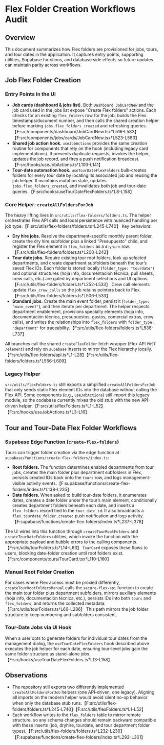# Flex Folder Creation Workflows Audit

## Overview
This document summarizes how Flex folders are provisioned for jobs, tours, and tour dates in the application. It captures entry points, supporting utilities, Supabase functions, and database side effects so future updates can maintain parity across workflows.

## Job Flex Folder Creation

### Entry Points in the UI
* **Job cards (dashboard & jobs list).** Both `Dashboard JobCardNew` and the job card used in the jobs list expose "Create Flex folders" actions. Each checks for an existing `flex_folders` row for the job, builds the Flex timestamps/document number, and then calls the shared creation helper before marking `jobs.flex_folders_created` and refreshing queries.【F:src/components/dashboard/JobCardNew.tsx†L516-L583】【F:src/components/jobs/cards/JobCardNew.tsx†L523-L583】
* **Shared job action hook.** `useJobActions` provides the same creation routine for components that rely on the hook (including legacy card implementations). It prevents duplicate requests, invokes the helper, updates the job record, and fires a push notification broadcast.【F:src/hooks/useJobActions.ts†L100-L141】
* **Tour-date automation hook.** `useTourDateFlexFolders` bulk-creates folders for every tour date by locating its associated job and reusing the job helper. It maintains mutation state, updates `jobs.flex_folders_created`, and invalidates both job and tour-date queries.【F:src/hooks/useTourDateFlexFolders.ts†L8-L158】

### Core Helper: `createAllFoldersForJob`
The heavy lifting lives in `src/utils/flex-folders/folders.ts`. The helper orchestrates Flex API calls and local persistence with nuanced handling per job type.【F:src/utils/flex-folders/folders.ts†L245-L740】 Key behaviors:

* **Dry hire jobs.** Resolve the department-specific monthly parent folder, create the dry hire subfolder plus a linked "Presupuesto" child, and register the Flex element in `flex_folders` as a `dryhire` row.【F:src/utils/flex-folders/folders.ts†L200-L242】
* **Tour date jobs.** Require existing tour root folders, look up selected departments, and create department subfolders beneath the tour’s saved Flex IDs. Each folder is stored locally (`folder_type: "tourdate"`) and optional structures (hoja info, documentación técnica, pull sheets, crew calls, etc.) are gated by department selections and UI options.【F:src/utils/flex-folders/folders.ts†L252-L533】 Crew call elements update `flex_crew_calls` so the job retains pointers back to Flex.【F:src/utils/flex-folders/folders.ts†L506-L533】
* **Standard jobs.** Create the main event folder, persist it (`folder_type: "main_event"`), and then iterate per department. The helper respects department enablement, provisions specialty elements (hoja info, documentación técnica, presupuestos, gastos, comercial extras, crew calls), and writes the relationships into `flex_folders` with `folder_type: "department"` for traceability.【F:src/utils/flex-folders/folders.ts†L538-L737】

All branches call the shared `createFlexFolder` fetch wrapper (Flex API `POST /element`) and rely on `supabase` inserts to mirror the Flex hierarchy locally.【F:src/utils/flex-folders/api.ts†L1-L28】【F:src/utils/flex-folders/folders.ts†L556-L609】

### Legacy Helper
`src/utils/flexFolders.ts` still exports a simplified `createAllFoldersForJob` that only seeds static Flex element IDs into the database without calling the Flex API. Some components (e.g., `useJobActions`) still import this legacy module, so the codebase currently mixes the old stub with the new API-driven helper.【F:src/utils/flexFolders.ts†L1-L52】【F:src/hooks/useJobActions.ts†L3-L16】

## Tour and Tour-Date Flex Folder Workflows

### Supabase Edge Function (`create-flex-folders`)
Tours can trigger folder creation via the edge function at `supabase/functions/create-flex-folders/index.ts`:

* **Root folders.** The function determines enabled departments from tour jobs, creates the main folder plus department subfolders in Flex, persists created IDs back onto the `tours` row, and logs management-visible activity events.【F:supabase/functions/create-flex-folders/index.ts†L138-L235】
* **Date folders.** When asked to build tour-date folders, it enumerates dates, creates a date folder under the tour’s main element, conditionally creates department folders beneath each date, and inserts a `flex_folders` record tied to the `tour_date_id`. It also broadcasts a `flex.tourdate_folder.created` push notification and logs activity.【F:supabase/functions/create-flex-folders/index.ts†L237-L378】

The UI wires into this function through `createTourRootFolders` and `createTourDateFolders` utilities, which invoke the function with the appropriate payload and bubble errors to the calling components.【F:src/utils/tourFolders.ts†L14-L63】 `TourCard` exposes these flows to users, blocking date-folder creation until root folders exist.【F:src/components/tours/TourCard.tsx†L110-L160】

### Manual Root Folder Creation
For cases where Flex access must be proxied differently, `createTourRootFoldersManual` calls the `secure-flex-api` function to create the main tour folder plus department subfolders, mirrors auxiliary elements (hoja info, documentación técnica, etc.), persists IDs into both `tours` and `flex_folders`, and returns the collected metadata.【F:src/utils/tourFolders.ts†L66-L286】 This path mirrors the job folder structure to keep numbering and subfolders consistent.

### Tour-Date Jobs via UI Hook
When a user opts to generate folders for individual tour dates from the management dialog, the `useTourDateFlexFolders` hook described above executes the job helper for each date, ensuring tour-level jobs gain the same folder structure as stand-alone jobs.【F:src/hooks/useTourDateFlexFolders.ts†L13-L158】

## Observations
* The repository still exports two differently implemented `createAllFoldersForJob` helpers (one API-driven, one legacy). Aligning all imports on the modern helper would avoid silent no-op behavior when only the database stub runs.【F:src/utils/flex-folders/folders.ts†L245-L740】【F:src/utils/flexFolders.ts†L1-L52】
* Each workflow writes to the `flex_folders` table to mirror remote structure, so any schema changes should remain backward compatible with these inserts (job, dryhire, tourdate, and tour department folder types).【F:src/utils/flex-folders/folders.ts†L232-L239】【F:supabase/functions/create-flex-folders/index.ts†L292-L301】
